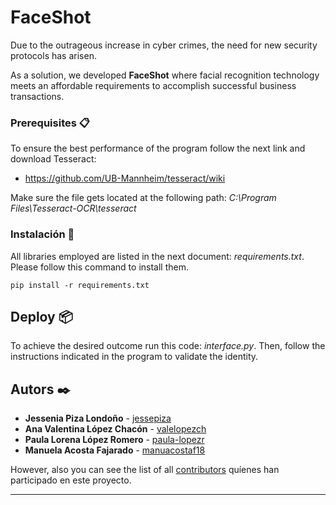 # FaceShot

Due to the outrageous increase in cyber crimes, the need for new security protocols has arisen. 

As a solution, we developed **FaceShot** where facial recognition technology meets an affordable requirements
to accomplish successful business transactions.


### Prerequisites 📋

To ensure the best performance of the program follow the next link and download Tesseract:


* https://github.com/UB-Mannheim/tesseract/wiki


Make sure the file gets located at the following path: _C:\Program Files\Tesseract-OCR\tesseract_
### Instalación 🔧

All libraries employed are listed in the next document: _requirements.txt_. Please follow this command to install them.

```
pip install -r requirements.txt
```

## Deploy 📦

To achieve the desired outcome run this code: _interface.py_. Then, follow the instructions indicated in the program to 
validate the identity.

## Autors ✒️

* **Jessenia Piza Londoño** - [jessepiza](https://github.com/jessepiza)
* **Ana Valentina López Chacón** - [valelopezch](https://github.com/valelopezch)
* **Paula Lorena López Romero** - [paula-lopezr](https://github.com/paula-lopezr)
* **Manuela Acosta Fajarado** - [manuacostaf18](https://github.com/manuacostaf18)

However, also you can see the list of all [contributors](https://github.com/your/project/contributors) quíenes han participado en este proyecto. 

---
